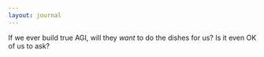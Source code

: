 ```yaml
---
layout: journal
---
```

If we ever build true AGI, will they *want* to do the dishes for us? Is it even OK of us to ask?